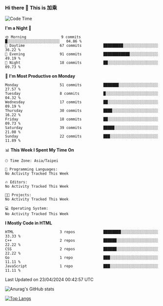 ### Hi there 👋 This is 加乘



<!--START_SECTION:waka-->
![Code Time](http://img.shields.io/badge/Code%20Time-66%20hrs%2044%20mins-blue)

**I'm a Night 🦉** 

```text
🌞 Morning                9 commits           █░░░░░░░░░░░░░░░░░░░░░░░░   04.86 % 
🌆 Daytime                67 commits          █████████░░░░░░░░░░░░░░░░   36.22 % 
🌃 Evening                91 commits          ████████████░░░░░░░░░░░░░   49.19 % 
🌙 Night                  18 commits          ██░░░░░░░░░░░░░░░░░░░░░░░   09.73 % 
```
📅 **I'm Most Productive on Monday** 

```text
Monday                   51 commits          ███████░░░░░░░░░░░░░░░░░░   27.57 % 
Tuesday                  8 commits           █░░░░░░░░░░░░░░░░░░░░░░░░   04.32 % 
Wednesday                17 commits          ██░░░░░░░░░░░░░░░░░░░░░░░   09.19 % 
Thursday                 30 commits          ████░░░░░░░░░░░░░░░░░░░░░   16.22 % 
Friday                   18 commits          ██░░░░░░░░░░░░░░░░░░░░░░░   09.73 % 
Saturday                 39 commits          █████░░░░░░░░░░░░░░░░░░░░   21.08 % 
Sunday                   22 commits          ███░░░░░░░░░░░░░░░░░░░░░░   11.89 % 
```


📊 **This Week I Spent My Time On** 

```text
🕑︎ Time Zone: Asia/Taipei

💬 Programming Languages: 
No Activity Tracked This Week

🔥 Editors: 
No Activity Tracked This Week

🐱‍💻 Projects: 
No Activity Tracked This Week

💻 Operating System: 
No Activity Tracked This Week
```

**I Mostly Code in HTML** 

```text
HTML                     3 repos             ████████░░░░░░░░░░░░░░░░░   33.33 % 
C++                      2 repos             ██████░░░░░░░░░░░░░░░░░░░   22.22 % 
CSS                      2 repos             ██████░░░░░░░░░░░░░░░░░░░   22.22 % 
Go                       1 repo              ███░░░░░░░░░░░░░░░░░░░░░░   11.11 % 
JavaScript               1 repo              ███░░░░░░░░░░░░░░░░░░░░░░   11.11 % 
```




 Last Updated on 23/04/2024 00:42:57 UTC
<!--END_SECTION:waka-->


![Anurag's GitHub stats](https://github-readme-stats.vercel.app/api?username=40436michael&show_icons=true)

[![Top Langs](https://github-readme-stats.vercel.app/api/top-langs/?username=40436michael&layout=compact)](https://github.com/anuraghazra/github-readme-stats)



<!--
**40436michael/40436michael** is a ✨ _special_ ✨ repository because its `README.md` (this file) appears on your GitHub profile.

Here are some ideas to get you started:

- 🔭 I’m currently working on ...
- 🌱 I’m currently learning ...
- 👯 I’m looking to collaborate on ...
- 🤔 I’m looking for help with ...
- 💬 Ask me about ...
- 📫 How to reach me: ...
- 😄 Pronouns: ...
- ⚡ Fun fact: ...
-->
